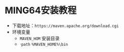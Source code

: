 # MING64安装教程

- 下载地址：`https://maven.apache.org/download.cgi`
- 环境变量
  - `MAVEN_HOM`   安装目录
  - ·`path`       `%MAVEN_HOME%\bin`
